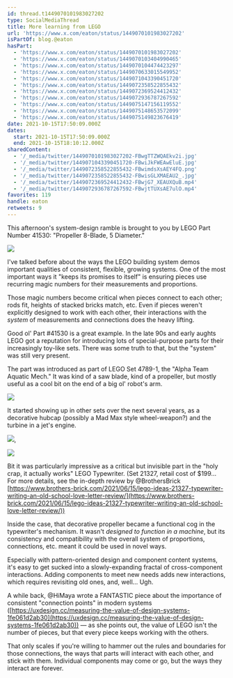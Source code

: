```yaml
---
id: thread.t1449070101983027202
type: SocialMediaThread
title: More learning from LEGO
url: 'https://www.x.com/eaton/status/1449070101983027202'
isPartOf: blog.@eaton
hasPart:
  - 'https://www.x.com/eaton/status/1449070101983027202'
  - 'https://www.x.com/eaton/status/1449070103404990465'
  - 'https://www.x.com/eaton/status/1449070104474423297'
  - 'https://www.x.com/eaton/status/1449070633015549952'
  - 'https://www.x.com/eaton/status/1449071043390451720'
  - 'https://www.x.com/eaton/status/1449072358522855432'
  - 'https://www.x.com/eaton/status/1449072369524412432'
  - 'https://www.x.com/eaton/status/1449072936787267592'
  - 'https://www.x.com/eaton/status/1449075147156119552'
  - 'https://www.x.com/eaton/status/1449075148653572099'
  - 'https://www.x.com/eaton/status/1449075149823676419'
date: 2021-10-15T17:50:09.000Z
dates:
  start: 2021-10-15T17:50:09.000Z
  end: 2021-10-15T18:10:12.000Z
sharedContent:
  - '/_media/twitter/1449070101983027202-FBwgTTZWQAEkv2i.jpg'
  - '/_media/twitter/1449071043390451720-FBwiJkFWEAwEluE.jpg'
  - '/_media/twitter/1449072358522855432-FBwimdsXsAEY4FQ.png'
  - '/_media/twitter/1449072358522855432-FBwisGLXMAEAU2_.jpg'
  - '/_media/twitter/1449072369524412432-FBwjG7_XEAUXQuB.mp4'
  - '/_media/twitter/1449072936787267592-FBwjtTUXsAE7ulO.mp4'
favorites: 119
handle: eaton
retweets: 9
---
```

This afternoon's system-design ramble is brought to you by LEGO Part Number 41530: "Propeller 8-Blade, 5 Diameter."

![](/_media/twitter/1449070101983027202-FBwgTTZWQAEkv2i.jpg)

I've talked before about the ways the LEGO building system demos important qualities of consistent, flexible, growing systems. One of the most important ways it "keeps its promises to itself" is ensuring pieces use recurring magic numbers for their measurements and proportions.

Those magic numbers become critical when pieces connect to each other; rods fit, heights of stacked bricks match, etc. Even if pieces weren't explicitly designed to work with each other, their interactions with the *system* of measurements and connections does the heavy lifting.

Good ol' Part #41530 is a great example. In the late 90s and early aughts LEGO got a reputation for introducing lots of special-purpose parts for their increasingly toy-like sets. There was some truth to that, but the "system" was still very present.

The part was introduced as part of LEGO Set 4789-1, the "Alpha Team Aquatic Mech." It was kind of a saw blade, kind of a propeller, but mostly useful as a cool bit on the end of a big ol' robot's arm.

![](/_media/twitter/1449071043390451720-FBwiJkFWEAwEluE.jpg)

It started showing up in other sets over the next several years, as a decorative hubcap (possibly a Mad Max style wheel-weapon?) and the turbine in a jet's engine.

![](/_media/twitter/1449072358522855432-FBwimdsXsAEY4FQ.png),

![](/_media/twitter/1449072358522855432-FBwisGLXMAEAU2_.jpg)

Bit it was particularly impressive as a critical but invisible part in the "holy crap, it actually works" LEGO Typewriter. (Set 21327, retail cost of $199… For more details, see the in-depth review by @BrothersBrick [https://www.brothers-brick.com/2021/06/15/lego-ideas-21327-typewriter-writing-an-old-school-love-letter-review/](https://www.brothers-brick.com/2021/06/15/lego-ideas-21327-typewriter-writing-an-old-school-love-letter-review/))

[](/_media/twitter/1449072369524412432-FBwjG7_XEAUXQuB.mp4)

Inside the case, that decorative propeller became a functional cog in the typewriter's mechanism. It wasn't *designed to function in a machine*, but its consistency and compatibility with the overall system of proportions, connections, etc. meant it could be used in novel ways.

[](/_media/twitter/1449072936787267592-FBwjtTUXsAE7ulO.mp4)

Especially with pattern-oriented design and component content systems, it's easy to get sucked into a slowly-expanding fractal of cross-component interactions. Adding components to meet new needs adds new interactions, which requires revisiting old ones, and, well… Ugh.

A while back, @HiMaya wrote a FANTASTIC piece about the importance of consistent "connection points" in modern systems ([https://uxdesign.cc/measuring-the-value-of-design-systems-1fe061d2ab30](https://uxdesign.cc/measuring-the-value-of-design-systems-1fe061d2ab30)) — as she points out, the value of LEGO isn't the number of pieces, but that every piece keeps working with the others.

That only scales if you're willing to hammer out the rules and boundaries for those connections, the ways that parts will interact with each other, and stick with them. Individual components may come or go, but the ways they interact are forever.
